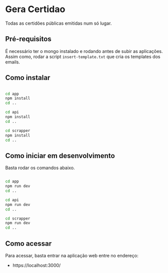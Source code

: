 # Gera Certidao

Todas as certidões públicas emitidas num só lugar.

## Pré-requisitos

É necessário ter o mongo instalado e rodando antes de subir as aplicações.
Assim como, rodar a script ``insert-template.txt`` que cria os templates dos emails.


## Como instalar

```bash

cd app
npm install
cd ..

cd api
npm install
cd ..

cd scrapper
npm install
cd ..

```

## Como iniciar em desenvolvimento

Basta rodar os comandos abaixo.

```bash

cd app
npm run dev
cd ..

cd api
npm run dev
cd ..

cd scrapper
npm run dev
cd ..

```

## Como acessar

Para acessar, basta entrar na aplicação web entre no endereço: 
- https://localhost:3000/
